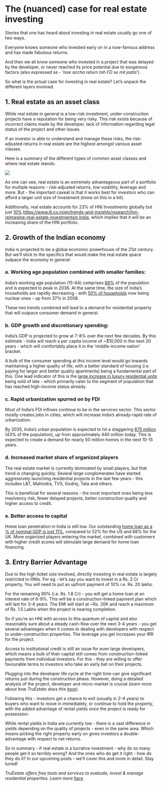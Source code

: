 # The (nuanced) case for real estate investing

Stories that one has heard about investing in real estate usually go one of two ways.

Everyone knows someone who invested early on in a now-famous address and has made fabulous returns.

And then we all know someone who invested in a project that was delayed by the developer, or never reached its price potential due to exogenous factors (also expressed as - ‘*isse accha return toh FD se mil jaata’*).

So what is the actual case for investing in real estate? Let’s unpack the different layers involved.

## 1. Real estate as an asset class

While real estate in general is a low-risk investment, under-construction projects have a reputation for being very risky. This risk exists because of incorrect claims made by the developer, lack of information regarding legal status of the project and other issues.

If an investor is able to understand and manage these risks, the risk-adjusted returns in real estate are the highest amongst various asset classes.

Here is a summary of the different types of common asset classes and where real estate stands:

![](https://www.investopedia.com/thmb/OMBuas1k4GFZeHU76Ysw6trAxFc=/1500x0/filters:no_upscale():max_bytes(150000):strip_icc()/realestate.asp-final-5a41bc7692924def8ef81fbf4b6b409a.jpg)

As one can see, real estate is an extremely advantageous part of a portfolio for multiple reasons - risk-adjusted returns, low volatility, leverage and more. But - the important caveat is that it works best for investors who can afford a larger unit size of investment (more on this in a bit).

Additionally, real estate accounts for 23% of HNI Investments globally but just [10%](https://www.jll.co.in/en/trends-and-insights/research/hni-reimagine-real-estate-investments) <https://www.jll.co.in/en/trends-and-insights/research/hni-reimagine-real-estate-investments>[in India](https://www.jll.co.in/en/trends-and-insights/research/hni-reimagine-real-estate-investments), which implies that it will be an increasing share of the HNI portfolio.

## 2. Growth of the Indian economy

India is projected to be a global economic powerhouse of the 21st century. But we’ll stick to the specifics that would make the real estate space outpace the economy in general:

### a. Working age population combined with smaller families:

India’s working age population (15-64) comprises [68%](https://theprint.in/india/imminent-end-of-demographic-dividend-share-of-indias-working-age-population-set-to-fall-by-2036/1451773/#:~:text=In%20simpler%20terms%2C%20India's%20working,65.1%20per%20cent%20in%202031.) of the population and is expected to peak in 2036. At the same time, the size of India’s households are rapidly decreasing - with [50% of households](https://www.thehindubusinessline.com/economy/shrinking-households-50-of-indian-families-are-nuclear/article67126676.ece) now being nuclear ones - up from 37% in 2008.

These two trends combined will lead to a demand for residential property that will outpace consumer demand in general.

### b. GDP growth and discretionary spending:

India’s GDP is projected to grow at 7-8% over the next few decades. By this estimate - India will reach a per capita income of \~\$10,000 in the next 20 years - which will comfortably place it in the ‘middle-income nation’ bracket.

A bulk of the consumer spending at this income level would go towards maintaining a higher quality of life, with a better standard of housing (i.e. paying for larger and better quality apartments) being a fundamental part of this. One lead indicator of this is the [large increase in luxury residential units](https://www.livemint.com/industry/demand-for-luxury-housing-in-india-surges-villas-most-popular-in-metro-cities-nobroker-11704440107758.html) being sold of late - which primarily cater to the segment of population that has reached high-income status already.

### c. Rapid urbanization spurred on by FDI

Most of India’s FDI inflows continue to be in the services sector. This sector mostly creates jobs in cities, which will increase India’s already-rapid rate of urbanization.

By 2035, India’s urban population is expected to hit a staggering [675 million](https://www.thehindu.com/news/national/indias-urban-population-to-stand-at-675-million-in-2035-behind-chinas-1-billion-un/article65584707.ece) (43% of the population), up from approximately 440 million today. This is expected to create a demand for nearly 50 million homes in the next 10-15 years.

### d. Increased market share of organized players

The real estate market is currently dominated by small players, but that trend is changing quickly. Several large conglomerates have started aggressively launching residential projects in the last few years - this includes L&T, Mahindra, TVS, Godrej, Tata and others.

This is beneficial for several reasons - the most important ones being less insolvency risk, fewer delayed projects, better construction quality and higher access to credit.

### e. Better access to capital

Home loan penetration in India is still low. Our outstanding [home loan as a % of nominal GDP is just 11%](https://www.imf.org/external/research/housing/index.htm), compared to 52% for the US and 68% for the UK. More organized players entering the market, combined with customers with higher credit scores will stimulate large demand for home loan financing.

## 3. Entry Barrier Advantage

Due to the high ticket size involved, directly investing in real estate is largely restricted to HNIs. For eg - let’s say you want to invest in a Rs. 2 Cr property. You will need to put an upfront payment of 10% i.e. Rs. 20 lakhs.

For the remaining 90% (i.e. Rs. 1.8 Cr) - you will get a home loan at an interest rate of 8-9%. This will be a construction-linked payment plan which will last for 3-4 years. The EMI will start at \~Rs. 20K and reach a maximum of Rs. 1.5 Lakhs when the project is nearing completion.

So if you’re an HNI with access to this quantum of capital and also reasonably sure about a steady cash-flow over the next 3-4 years - you get several advantages when it comes to dealing with developers with respect to under-construction properties. The leverage you get increases your IRR for the project.

Access to institutional credit is still an issue for even large developers, which means a bulk of their capital still comes from construction-linked payments from individual investors. For this - they are willing to offer favourable terms to investors who take an early bet on their projects.

Plugging into the developer life cycle at the right time can give significant returns just during the construction phase. However, doing a detailed analysis of the project, developer and micro-market is crucial (*learn more about how TruEstate does this* [*here*](https://www.truestate.in/)*).*

Following this - investors get a chance to exit (usually in 2-4 years) to buyers who want to move in immediately, or continue to hold the property, with the added advantage of rental yields once the project is ready for possession.

While rental yields in India are currently low - there is a vast difference in yields depending on the quality of projects - even in the same area. Which means picking the right property early on gives investors a double-advantage with respect to net returns.

So in summary - if real estate is a lucrative investment - why do so many people get it so terribly wrong? And the ones who do get it right - how do they do it? In our upcoming posts - we’ll cover this and more in detail. Stay tuned!

*TruEstate offers free tools and services to evaluate, invest & manage residential properties. Learn more* [*here*](https://www.truestate.in/)*.*
